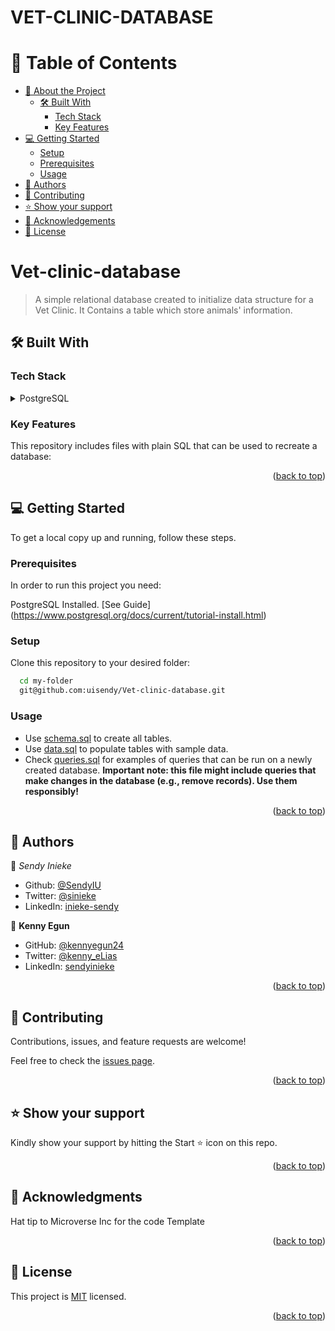 <a name="readme-top"></a>

<!-- TABLE OF CONTENTS -->

# VET-CLINIC-DATABASE

# 📗 Table of Contents

- [📖 About the Project](#about-project)
  - [🛠 Built With](#built-with)
    - [Tech Stack](#tech-stack)
    - [Key Features](#key-features)
- [💻 Getting Started](#getting-started)
  - [Setup](#setup)
  - [Prerequisites](#prerequisites)
  - [Usage](#usage)
- [👥 Authors](#authors)
- [🤝 Contributing](#contributing)
- [⭐️ Show your support](#support)
- [🙏 Acknowledgements](#acknowledgements)
- [📝 License](#license)

<!-- PROJECT DESCRIPTION -->

# Vet-clinic-database <a name="about-project"></a>

> A simple relational database created to initialize data structure for a Vet Clinic. It Contains a table which store animals' information.

## 🛠 Built With <a name="built-with"></a>

### Tech Stack <a name="tech-stack"></a>

<details>
  <summary>PostgreSQL</summary>
  <ul>
    <li><a href="https://www.postgresql.org/docs/">PostgreSQL</a></li>
  </ul>
</details>

<!-- Features -->

### Key Features <a name="key-features"></a>

This repository includes files with plain SQL that can be used to recreate a database:

<p align="right">(<a href="#readme-top">back to top</a>)</p>

<!-- GETTING STARTED -->

## 💻 Getting Started <a name="getting-started"></a>

To get a local copy up and running, follow these steps.

### Prerequisites

In order to run this project you need:

PostgreSQL Installed. [See Guide] (https://www.postgresql.org/docs/current/tutorial-install.html)

### Setup

Clone this repository to your desired folder:

```sh
  cd my-folder
  git@github.com:uisendy/Vet-clinic-database.git
```

### Usage

- Use [schema.sql](./schema.sql) to create all tables.
- Use [data.sql](./data.sql) to populate tables with sample data.
- Check [queries.sql](./queries.sql) for examples of queries that can be run on a newly created database. **Important note: this file might include queries that make changes in the database (e.g., remove records). Use them responsibly!**

<p align="right">(<a href="#readme-top">back to top</a>)</p>

<!-- AUTHORS -->

## 👥 Authors <a name="authors"></a>

👤 _Sendy Inieke_

- Github: [@SendyIU](https://github.com/uisendy)
- Twitter: [@sinieke](https://twitter.com/sinieke)
- LinkedIn: [inieke-sendy](https://www.linkedin.com/in/inieke-sendy-129b57ab/)

👤 **Kenny Egun**

- GitHub: [@kennyegun24](https://github.com/kennyegun24)
- Twitter: [@kenny_eLias](https://twitter.com/kenny_eLias)
- LinkedIn: [sendyinieke](https://www.linkedin.com/in/linkediin/)

<p align="right">(<a href="#readme-top">back to top</a>)</p>

<!-- CONTRIBUTING -->

## 🤝 Contributing <a name="contributing"></a>

Contributions, issues, and feature requests are welcome!

Feel free to check the [issues page](../../issues/).

<p align="right">(<a href="#readme-top">back to top</a>)</p>

<!-- SUPPORT -->

## ⭐️ Show your support <a name="support"></a>

Kindly show your support by hitting the Start ⭐️ icon on this repo.

<p align="right">(<a href="#readme-top">back to top</a>)</p>

<!-- ACKNOWLEDGEMENTS -->

## 🙏 Acknowledgments <a name="acknowledgements"></a>

Hat tip to Microverse Inc for the code Template

<p align="right">(<a href="#readme-top">back to top</a>)</p>

<!-- LICENSE -->

## 📝 License <a name="license"></a>

This project is [MIT](./LICENSE) licensed.

<p align="right">(<a href="#readme-top">back to top</a>)</p>
